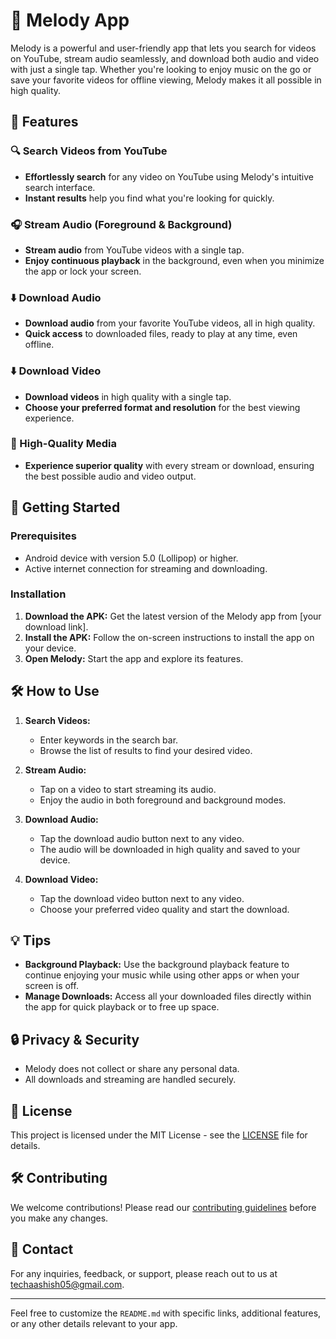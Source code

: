 # 🎵 Melody App

Melody is a powerful and user-friendly app that lets you search for videos on YouTube, stream audio seamlessly, and download both audio and video with just a single tap. Whether you're looking to enjoy music on the go or save your favorite videos for offline viewing, Melody makes it all possible in high quality.

## 🚀 Features

### 🔍 Search Videos from YouTube
- **Effortlessly search** for any video on YouTube using Melody's intuitive search interface.
- **Instant results** help you find what you're looking for quickly.

### 🎧 Stream Audio (Foreground & Background)
- **Stream audio** from YouTube videos with a single tap.
- **Enjoy continuous playback** in the background, even when you minimize the app or lock your screen.

### ⬇️ Download Audio
- **Download audio** from your favorite YouTube videos, all in high quality.
- **Quick access** to downloaded files, ready to play at any time, even offline.

### ⬇️ Download Video
- **Download videos** in high quality with a single tap.
- **Choose your preferred format and resolution** for the best viewing experience.

### 🎥 High-Quality Media
- **Experience superior quality** with every stream or download, ensuring the best possible audio and video output.

## 📱 Getting Started

### Prerequisites
- Android device with version 5.0 (Lollipop) or higher.
- Active internet connection for streaming and downloading.

### Installation
1. **Download the APK:** Get the latest version of the Melody app from [your download link].
2. **Install the APK:** Follow the on-screen instructions to install the app on your device.
3. **Open Melody:** Start the app and explore its features.

## 🛠️ How to Use

1. **Search Videos:**
    - Enter keywords in the search bar.
    - Browse the list of results to find your desired video.

2. **Stream Audio:**
    - Tap on a video to start streaming its audio.
    - Enjoy the audio in both foreground and background modes.

3. **Download Audio:**
    - Tap the download audio button next to any video.
    - The audio will be downloaded in high quality and saved to your device.

4. **Download Video:**
    - Tap the download video button next to any video.
    - Choose your preferred video quality and start the download.

## 💡 Tips
- **Background Playback:** Use the background playback feature to continue enjoying your music while using other apps or when your screen is off.
- **Manage Downloads:** Access all your downloaded files directly within the app for quick playback or to free up space.

## 🔒 Privacy & Security
- Melody does not collect or share any personal data.
- All downloads and streaming are handled securely.

## 📝 License
This project is licensed under the MIT License - see the [LICENSE](LICENSE) file for details.

## 🛠️ Contributing
We welcome contributions! Please read our [contributing guidelines](CONTRIBUTING.md) before you make any changes.

## 📧 Contact
For any inquiries, feedback, or support, please reach out to us at techaashish05@gmail.com.

---

Feel free to customize the `README.md` with specific links, additional features, or any other details relevant to your app.